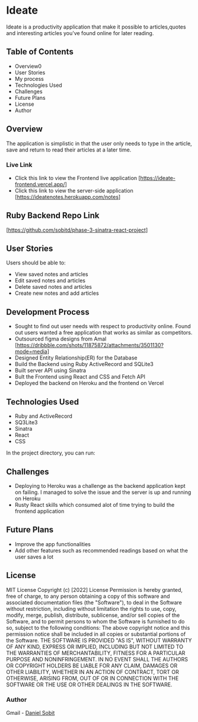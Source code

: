 # Ideate

Ideate is a productivity application that make it possible to articles,quotes and interesting articles you've found online for later reading.

## Table of Contents

* Overview0
* User Stories
* My process
* Technologies Used
* Challenges
* Future Plans
* License
* Author
## Overview
The application is simplistic in that the user only needs to type in the article, save and return to read their articles at a later time.

### Live Link

- Click this link to view the Frontend live application [https://ideate-frontend.vercel.app/]
- Click this link to view the server-side application [https://ideatenotes.herokuapp.com/notes]

## Ruby Backend Repo Link
[https://github.com/sobitd/phase-3-sinatra-react-project]


## User Stories
Users should be able to:
* View saved notes and articles
* Edit saved notes and articles
* Delete saved notes and articles
* Create new notes and add  articles

## Development Process
* Sought to find out user needs with respect to productivity online. Found out users wanted a free application that works as similar as competitors.
* Outsourced figma designs from Amal [https://dribbble.com/shots/11875872/attachments/3501130?mode=media]
* Designed Entity Relationship(ER) for the Database
* Build the Backend using Ruby ActiveRecord and SQLite3
* Built server API using Sinatra 
* Bult the Frontend using React and CSS and Fetch API
* Deployed the backend on Heroku and the frontend on Vercel
 

## Technologies Used

* Ruby and  ActiveRecord
* SQ3Lite3 
* Sinatra
* React
* CSS

In the project directory, you can run:

## Challenges

* Deploying to Heroku was a challenge as the backend application kept on failing. I managed to solve the issue and the server is up and running  on Heroku
* Rusty React skills which consumed alot of time trying to build the frontend application

## Future Plans
* Improve the app functionalities
* Add other features such as recommended readings based on what the user saves a lot


## License
MIT License Copyright (c) [2022] License Permission is hereby granted, free of charge, to any person obtaining a copy of this software and associated documentation files (the "Software"), to deal in the Software without restriction, including without limitation the rights to use, copy, modify, merge, publish, distribute, sublicense, and/or sell copies of the Software, and to permit persons to whom the Software is furnished to do so, subject to the following conditions: The above copyright notice and this permission notice shall be included in all copies or substantial portions of the Software. THE SOFTWARE IS PROVIDED "AS IS", WITHOUT WARRANTY OF ANY KIND, EXPRESS OR IMPLIED, INCLUDING BUT NOT LIMITED TO THE WARRANTIES OF MERCHANTABILITY, FITNESS FOR A PARTICULAR PURPOSE AND NONINFRINGEMENT. IN NO EVENT SHALL THE AUTHORS OR COPYRIGHT HOLDERS BE LIABLE FOR ANY CLAIM, DAMAGES OR OTHER LIABILITY, WHETHER IN AN ACTION OF CONTRACT, TORT OR OTHERWISE, ARISING FROM, OUT OF OR IN CONNECTION WITH THE SOFTWARE OR THE USE OR OTHER DEALINGS IN THE SOFTWARE.

### Author
Gmail - [Daniel Sobit](daniel.sobit@student.moringaschool.com)